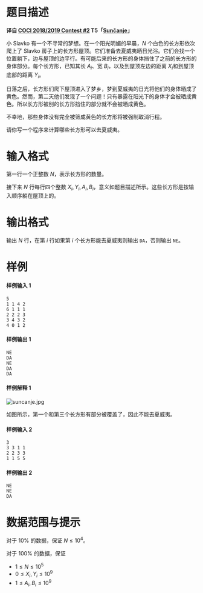 
# 题目描述

**译自 [COCI 2018/2019 Contest #2](https://hsin.hr/coci/archive/2018_2019/) T5「[Sunčanje](https://hsin.hr/coci/archive/2018_2019/contest2_tasks.pdf)」**

小 Slavko 有一个不寻常的梦想。在一个阳光明媚的早晨，$N$ 个白色的长方形依次爬上了 Slavko 房子上的长方形屋顶。它们准备去夏威夷晒日光浴。它们会找一个位置躺下，边与屋顶的边平行。有可能后来的长方形的身体挡住了之前的长方形的身体部分。每个长方形，已知其长 $A_i$、宽 $B_i$，以及到屋顶左边的距离 $X_i$和到屋顶底部的距离 $Y_i$。

日落之后，长方形们爬下屋顶进入了梦乡，梦到夏威夷的日光将他们的身体晒成了黄色。然而，第二天他们发现了一个问题！只有暴露在阳光下的身体才会被晒成黄色。所以长方形被别的长方形挡住的部分就不会被晒成黄色。

不幸地，那些身体没有完全被筛成黄色的长方形将被强制取消行程。

请你写一个程序来计算哪些长方形可以去夏威夷。

# 输入格式

第一行一个正整数 $N$，表示长方形的数量。

接下来 $N$ 行每行四个整数 $X_i, Y_i, A_i, B_i$，意义如题目描述所示。这些长方形是按输入顺序躺在屋顶上的。

# 输出格式

输出 $N$ 行，在第 $i$ 行如果第 $i$ 个长方形能去夏威夷则输出 `DA`，否则输出 `NE`。

# 样例

#### 样例输入 1

```plain
5
1 1 4 2
6 1 1 1
2 2 2 3
3 4 3 2
4 0 1 2
```

#### 样例输出 1

```plain
NE
DA
NE
DA
DA
```

#### 样例解释 1

![suncanje.jpg](/source/loj/3128/img/aHR0cHM6Ly9sb2otaW1nLnVweXVuLm1lbmNpLm1lbXNldDAuY24vMjAxOS8wNS8xOS81Y2UxMTNlZDhmOGNmLmpwZw==.jpg)

如图所示，第一个和第三个长方形有部分被覆盖了，因此不能去夏威夷。

#### 样例输入 2

```plain
3
3 3 1 1
2 2 3 3
1 1 5 5
```

#### 样例输出 2

```plain
NE
NE
DA
```

# 数据范围与提示

对于 $10\%$ 的数据，保证 $N \le 10^4$。

对于 $100\%$ 的数据，保证
- $1\le N \le 10^5$
- $0\le X_i, Y_i \le 10^9$
- $1\le A_i, B_i \le 10^9$

